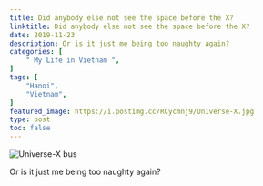 ```yaml
---
title: Did anybody else not see the space before the X?
linktitle: Did anybody else not see the space before the X?
date: 2019-11-23
description: Or is it just me being too naughty again?
categories: [
    " My Life in Vietnam ",
]
tags: [
    "Hanoi",
    "Vietnam",
]
featured_image: https://i.postimg.cc/RCycmnj9/Universe-X.jpg
type: post
toc: false
---
```

![Universe-X bus](https://i.postimg.cc/RCycmnj9/Universe-X.jpg)

Or is it just me being too naughty again?
